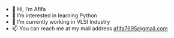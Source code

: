 - 👋 Hi, I’m Afifa
- 👀 I’m interested in learning Python 
- 🌱 I’m currently working in VLSI Industry
- 📫 You can reach me at my mail address afifa7695@gmail.com

<!---
Sayyedaafifa/Sayyedaafifa is a ✨ special ✨ repository because its `README.md` (this file) appears on your GitHub profile.
You can click the Preview link to take a look at your changes.
--->

